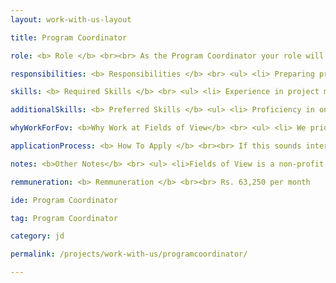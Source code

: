 ```yaml
---
layout: work-with-us-layout

title: Program Coordinator

role: <b> Role </b> <br><br> As the Program Coordinator your role will be to implement Fields of View’s flagship program, Polity. You can find out more details on Polity here: https://fieldsofview.in/projects/polity/ . <br> <br> Fields of View has been building games and simulations to support policy makers, Civil Society Organisations, academia, etc. to make better policies for 10 years. For the first time, we are now making our tools open to the public, so everyone can learn about complex policy issues through our games and simulations. As the Program Coordinator for Polity, your role will be to take Polity into the hands of as many diverse stakeholders as possible. <br> <br> As Program Coordinator, you will be required to liaison with different teams at Fields of View, like communications, in order to share the story of the Polity with external audiences, and finance, to manage budgets and logistics for the program implementation. Thus, the Program Coordinator must have inter-disciplinary skills and experience of working in diverse teams.

responsibilities: <b> Responsibilities </b> <br> <ul> <li> Preparing project plans for different cohorts of Polity. Participants in each cohort would be part of groups like students, civil society organisations, policymakers, funders, etc. </li> <li> Match Polity modules to the learning objectives of different audiences and create custom designed curriculum for different stakeholders </li> <li> Organise and implement Polity courses </li> <li> Managing timelines, resources and budgets </li> <li> Logistical arrangements required to implement Polity courses, like online or offline set-ups, coordination with participants </li> <li> Coordinate and support program communication and outreach </li> <li> Documentation and reporting on Polity courses conducted </li> </ul>

skills: <b> Required Skills </b> <br> <ul> <li> Experience in project management and liaising with project partners </li> <li> Simultaneously working on multiple projects </li> <li> Quickly switching contexts </li> <li> Independently planning and managing your work </li> <li> Proficiency is MS Office tools like Excel, MS Project </li> </ul>

additionalSkills: <b> Preferred Skills </b> <ul> <li> Proficiency in one or more Indian languages such as Kannada, Tamil, or Hindi </li> </ul>

whyWorkForFov: <b>Why Work at Fields of View</b> <br> <ul> <li> We pride ourselves in building a collaborative and open environment around our work in building tools for inclusive public policy. This is your chance to become an addition to our coveted multidisciplinary team, that houses individuals from different backgrounds scaling from Journalism to Game Design to Law. </li> <li> We have collaborations with Indian and international universities, and you get access to cutting edge research in data and policy. </li> <li> Depending on your interest, you will contribute to research papers that will be published in major journals. </li> <li> Your work will contribute to real-world applications in addressing social problems. </li> </ul>

applicationProcess: <b> How To Apply </b> <br><br> If this sounds interesting or exciting to you, please write to work@fieldsofview.in with your CV, and a cover letter describing the program management experience you have had before. Choose a specific program you managed to write about. Tell us about the program, your role in it, how did you roll it out, how did you build and manage your team, how did you handle budget and partnerships. Share what you consider to be your biggest success and most difficult challenge in the managing of this program.

notes: <b>Other Notes</b> <br> <ul> <li>Fields of View is a non-profit organisation.</li> <li>The position is based in Bangalore</li> <li>Our office is in JP Nagar, close to Rangashankara</li></ul>

remmuneration: <b> Remmuneration </b> <br><br> Rs. 63,250 per month

ide: Program Coordinator

tag: Program Coordinator

category: jd

permalink: /projects/work-with-us/programcoordinator/

---
```

